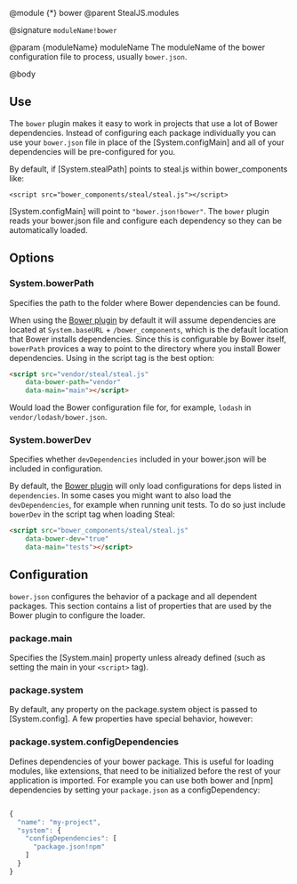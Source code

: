 @module {*} bower
@parent StealJS.modules

@signature `moduleName!bower`

@param {moduleName} moduleName The moduleName of the bower configuration file to
process, usually `bower.json`.

@body

## Use

The `bower` plugin makes it easy to work in projects that use a lot of Bower dependencies.
Instead of configuring each package individually you can use your `bower.json`
file in place of the [System.configMain] and all of your dependencies will be
pre-configured for you.

By default, if [System.stealPath] points to steal.js within bower_components like:

    <script src="bower_components/steal/steal.js"></script>

[System.configMain] will point to `"bower.json!bower"`. The `bower` plugin reads your
bower.json file and configure each dependency so they can be automatically loaded.

## Options

### System.bowerPath

Specifies the path to the folder where Bower dependencies can be found.

When using the [Bower plugin](https://github.com/bitovi/system-bower) by default it will assume dependencies are located at `System.baseURL` + `/bower_components`, which is the default location that Bower installs dependencies. Since this is configurable by Bower itself, `bowerPath` provices a way to point to the directory where you install Bower dependencies.  Using in the script tag is the best option:

```html
<script src="vendor/steal/steal.js"
	data-bower-path="vendor"
	data-main="main"></script>
```

Would load the Bower configuration file for, for example, `lodash` in `vendor/lodash/bower.json`.

### System.bowerDev

Specifies whether `devDependencies` included in your bower.json will be included in configuration.

By default, the [Bower plugin](https://github.com/bitovi/system-bower) will only load configurations for deps listed in `dependencies`. In some cases you might want to also load the `devDependencies`, for example when running unit tests. To do so just include `bowerDev` in the script tag when loading Steal:

```html
<script src="bower_components/steal/steal.js"
	data-bower-dev="true"
	data-main="tests"></script>
```

## Configuration

`bower.json` configures the behavior of a package and all dependent packages. This section
contains a list of properties that are used by the Bower plugin to configure the loader.

### package.main

Specifies the [System.main] property unless already defined (such as setting the main
in your `<script>` tag).

### package.system

By default, any property on the package.system object is passed to [System.config]. A few properties have special behavior, however:

### package.system.configDependencies

Defines dependencies of your bower package. This is useful for loading modules,
like extensions, that need to be initialized before the rest of your application
is imported. For example you can use both bower and [npm] dependencies by setting
your `package.json` as a configDependency:

```js

{
  "name": "my-project",
  "system": {
    "configDependencies": [
      "package.json!npm"
    ]
  }
}
```
